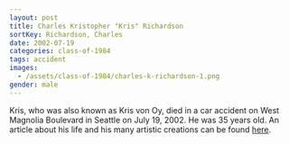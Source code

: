 ```yaml
---
layout: post
title: Charles Kristopher "Kris" Richardson
sortKey: Richardson, Charles
date: 2002-07-19
categories: class-of-1984
tags: accident
images:
  - /assets/class-of-1984/charles-k-richardson-1.png
gender: male
---
```

Kris, who was also known as Kris von Oy, died in a car accident on West Magnolia Boulevard in Seattle on July 19, 2002. He was 35 years old. An article about his life and his many artistic creations can be found [here](https://archive.seattletimes.com/archive/?date=20020724&slug=vonoyobit24m).
